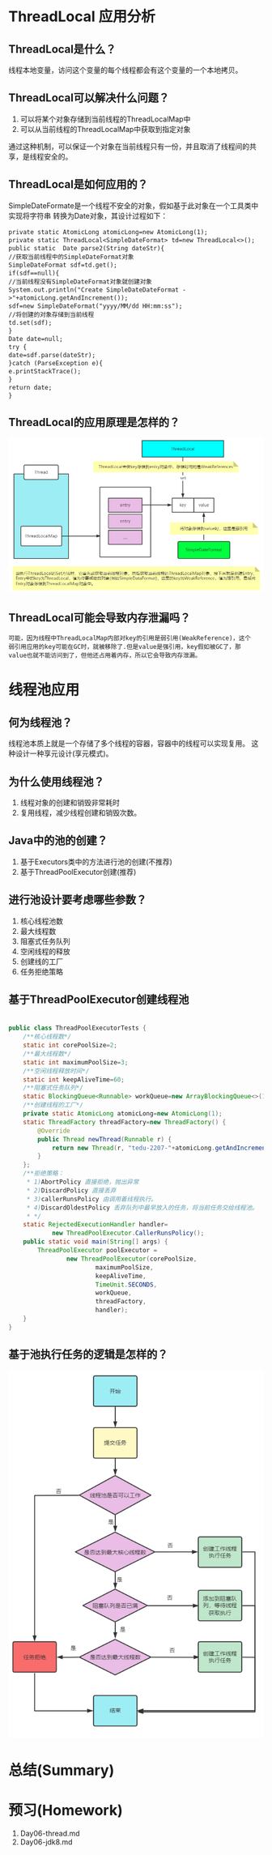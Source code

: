 # ThreadLocal 应用分析

## ThreadLocal是什么？

线程本地变量，访问这个变量的每个线程都会有这个变量的一个本地拷贝。

## ThreadLocal可以解决什么问题？

1. 可以将某个对象存储到当前线程的ThreadLocalMap中
2. 可以从当前线程的ThreadLocalMap中获取到指定对象

通过这种机制，可以保证一个对象在当前线程只有一份，并且取消了线程间的共享，是线程安全的。

## ThreadLocal是如何应用的？

SimpleDateFormate是一个线程不安全的对象，假如基于此对象在一个工具类中实现将字符串
转换为Date对象，其设计过程如下：

```
private static AtomicLong atomicLong=new AtomicLong(1);
private static ThreadLocal<SimpleDateFormat> td=new ThreadLocal<>();
public static  Date parse2(String dateStr){
//获取当前线程中的SimpleDateFormat对象
SimpleDateFormat sdf=td.get();
if(sdf==null){
//当前线程没有SimpleDateFormat对象就创建对象
System.out.println("Create SimpleDateDateFormat ->"+atomicLong.getAndIncrement());
sdf=new SimpleDateFormat("yyyy/MM/dd HH:mm:ss");
//将创建的对象存储到当前线程
td.set(sdf);
}
Date date=null;
try {
date=sdf.parse(dateStr);
}catch (ParseException e){
e.printStackTrace();
}
return date;
}
```
## ThreadLocal的应用原理是怎样的？

![img.png](img.png)

## ThreadLocal可能会导致内存泄漏吗？

```
可能，因为线程中ThreadLocalMap内部对key的引用是弱引用(WeakReference)，这个
弱引用应用的key可能在GC时，就被移除了.但是value是强引用，key假如被GC了，那
value也就不能访问到了，但他还占用着内存，所以它会导致内存泄漏。
```

# 线程池应用

## 何为线程池？

线程池本质上就是一个存储了多个线程的容器，容器中的线程可以实现复用。
这种设计一种享元设计(享元模式)。

## 为什么使用线程池？

1. 线程对象的创建和销毁非常耗时
2. 复用线程，减少线程创建和销毁次数。

## Java中的池的创建？

1. 基于Executors类中的方法进行池的创建(不推荐)
2. 基于ThreadPoolExecutor创建(推荐)

## 进行池设计要考虑哪些参数？

1. 核心线程池数
2. 最大线程数
3. 阻塞式任务队列
4. 空闲线程的释放
5. 创建线的工厂
6. 任务拒绝策略

## 基于ThreadPoolExecutor创建线程池

```java

public class ThreadPoolExecutorTests {
    /**核心线程数*/
    static int corePoolSize=2;
    /**最大线程数*/
    static int maximumPoolSize=3;
    /**空闲线程释放时间*/
    static int keepAliveTime=60;
    /**阻塞式任务队列*/
    static BlockingQueue<Runnable> workQueue=new ArrayBlockingQueue<>(1);
    /**创建线程的工厂*/
    private static AtomicLong atomicLong=new AtomicLong(1);
    static ThreadFactory threadFactory=new ThreadFactory() {
        @Override
        public Thread newThread(Runnable r) {
            return new Thread(r, "tedu-2207-"+atomicLong.getAndIncrement());
        }
    };
    /**拒绝策略：
     * 1)AbortPolicy 直接拒绝，抛出异常
     * 2)DiscardPolicy 直接丢弃
     * 3)callerRunsPolicy 由调用着线程执行。
     * 4)DiscardOldestPolicy 丢弃队列中最早放入的任务，将当前任务交给线程池。
     * */
    static RejectedExecutionHandler handler=
            new ThreadPoolExecutor.CallerRunsPolicy();
    public static void main(String[] args) {
        ThreadPoolExecutor poolExecutor =
                new ThreadPoolExecutor(corePoolSize,
                        maximumPoolSize,
                        keepAliveTime,
                        TimeUnit.SECONDS,
                        workQueue,
                        threadFactory,
                        handler);
    }
}
```

## 基于池执行任务的逻辑是怎样的？

![img_1.png](img_1.png)

# 总结(Summary)

# 预习(Homework)

1. Day06-thread.md
2. Day06-jdk8.md













